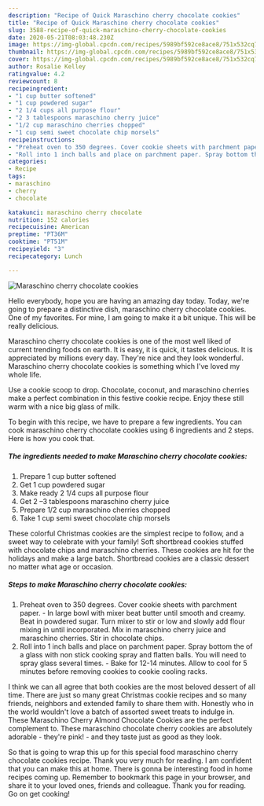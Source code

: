 ```yaml
---
description: "Recipe of Quick Maraschino cherry chocolate cookies"
title: "Recipe of Quick Maraschino cherry chocolate cookies"
slug: 3588-recipe-of-quick-maraschino-cherry-chocolate-cookies
date: 2020-05-21T08:03:48.230Z
image: https://img-global.cpcdn.com/recipes/5989bf592ce8ace8/751x532cq70/maraschino-cherry-chocolate-cookies-recipe-main-photo.jpg
thumbnail: https://img-global.cpcdn.com/recipes/5989bf592ce8ace8/751x532cq70/maraschino-cherry-chocolate-cookies-recipe-main-photo.jpg
cover: https://img-global.cpcdn.com/recipes/5989bf592ce8ace8/751x532cq70/maraschino-cherry-chocolate-cookies-recipe-main-photo.jpg
author: Rosalie Kelley
ratingvalue: 4.2
reviewcount: 8
recipeingredient:
- "1 cup butter softened"
- "1 cup powdered sugar"
- "2 1/4 cups all purpose flour"
- "2 3 tablespoons maraschino cherry juice"
- "1/2 cup maraschino cherries chopped"
- "1 cup semi sweet chocolate chip morsels"
recipeinstructions:
- "Preheat oven to 350 degrees. Cover cookie sheets with parchment paper. In large bowl with mixer beat butter until smooth and creamy. Beat in powdered sugar. Turn mixer to stir or low and slowly add flour mixing in until incorporated. Mix in maraschino cherry juice and maraschino cherries. Stir in chocolate chips."
- "Roll into 1 inch balls and place on parchment paper. Spray bottom the of a glass with non stick cooking spray and flatten balls. You will need to spray glass several times. Bake for 12-14 minutes. Allow to cool for 5 minutes before removing cookies to cookie cooling racks."
categories:
- Recipe
tags:
- maraschino
- cherry
- chocolate

katakunci: maraschino cherry chocolate 
nutrition: 152 calories
recipecuisine: American
preptime: "PT36M"
cooktime: "PT51M"
recipeyield: "3"
recipecategory: Lunch

---
```



![Maraschino cherry chocolate cookies](https://img-global.cpcdn.com/recipes/5989bf592ce8ace8/751x532cq70/maraschino-cherry-chocolate-cookies-recipe-main-photo.jpg)

Hello everybody, hope you are having an amazing day today. Today, we're going to prepare a distinctive dish, maraschino cherry chocolate cookies. One of my favorites. For mine, I am going to make it a bit unique. This will be really delicious.

Maraschino cherry chocolate cookies is one of the most well liked of current trending foods on earth. It is easy, it is quick, it tastes delicious. It is appreciated by millions every day. They're nice and they look wonderful. Maraschino cherry chocolate cookies is something which I've loved my whole life.

Use a cookie scoop to drop. Chocolate, coconut, and maraschino cherries make a perfect combination in this festive cookie recipe. Enjoy these still warm with a nice big glass of milk.


To begin with this recipe, we have to prepare a few ingredients. You can cook maraschino cherry chocolate cookies using 6 ingredients and 2 steps. Here is how you cook that.

<!--inarticleads1-->

##### The ingredients needed to make Maraschino cherry chocolate cookies:

1. Prepare 1 cup butter softened
1. Get 1 cup powdered sugar
1. Make ready 2 1/4 cups all purpose flour
1. Get 2 –3 tablespoons maraschino cherry juice
1. Prepare 1/2 cup maraschino cherries chopped
1. Take 1 cup semi sweet chocolate chip morsels


These colorful Christmas cookies are the simplest recipe to follow, and a sweet way to celebrate with your family! Soft shortbread cookies stuffed with chocolate chips and maraschino cherries. These cookies are hit for the holidays and make a large batch. Shortbread cookies are a classic dessert no matter what age or occasion. 

<!--inarticleads2-->

##### Steps to make Maraschino cherry chocolate cookies:

1. Preheat oven to 350 degrees. Cover cookie sheets with parchment paper. - In large bowl with mixer beat butter until smooth and creamy. Beat in powdered sugar. Turn mixer to stir or low and slowly add flour mixing in until incorporated. Mix in maraschino cherry juice and maraschino cherries. Stir in chocolate chips.
1. Roll into 1 inch balls and place on parchment paper. Spray bottom the of a glass with non stick cooking spray and flatten balls. You will need to spray glass several times. - Bake for 12-14 minutes. Allow to cool for 5 minutes before removing cookies to cookie cooling racks.


I think we can all agree that both cookies are the most beloved dessert of all time. There are just so many great Christmas cookie recipes and so many friends, neighbors and extended family to share them with. Honestly who in the world wouldn&#39;t love a batch of assorted sweet treats to indulge in. These Maraschino Cherry Almond Chocolate Cookies are the perfect complement to. These maraschino chocolate cherry cookies are absolutely adorable - they&#39;re pink! - and they taste just as good as they look. 

So that is going to wrap this up for this special food maraschino cherry chocolate cookies recipe. Thank you very much for reading. I am confident that you can make this at home. There is gonna be interesting food in home recipes coming up. Remember to bookmark this page in your browser, and share it to your loved ones, friends and colleague. Thank you for reading. Go on get cooking!
